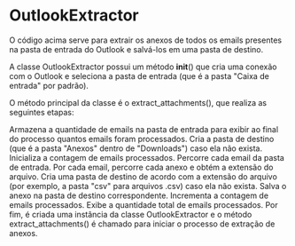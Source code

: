 # OutlookExtractor

O código acima serve para extrair os anexos de todos os emails presentes na pasta de entrada do Outlook e salvá-los em uma pasta de destino.

A classe OutlookExtractor possui um método __init__() que cria uma conexão com o Outlook e seleciona a pasta de entrada (que é a pasta "Caixa de entrada" por padrão).

O método principal da classe é o extract_attachments(), que realiza as seguintes etapas:

Armazena a quantidade de emails na pasta de entrada para exibir ao final do processo quantos emails foram processados.
Cria a pasta de destino (que é a pasta "Anexos" dentro de "Downloads") caso ela não exista.
Inicializa a contagem de emails processados.
Percorre cada email da pasta de entrada.
Por cada email, percorre cada anexo e obtém a extensão do arquivo.
Cria uma pasta de destino de acordo com a extensão do arquivo (por exemplo, a pasta "csv" para arquivos .csv) caso ela não exista.
Salva o anexo na pasta de destino correspondente.
Incrementa a contagem de emails processados.
Exibe a quantidade total de emails processados.
Por fim, é criada uma instância da classe OutlookExtractor e o método extract_attachments() é chamado para iniciar o processo de extração de anexos.
